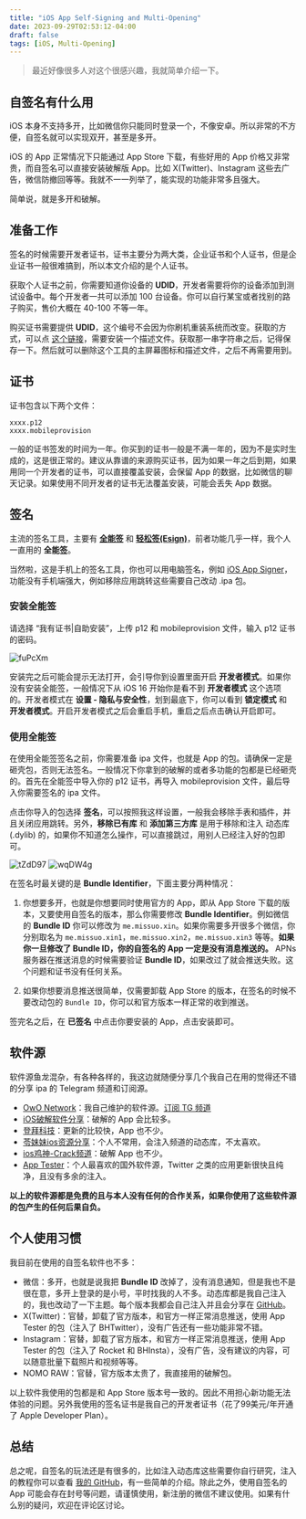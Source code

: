 ```yaml
---
title: "iOS App Self-Signing and Multi-Opening"
date: 2023-09-29T02:53:12-04:00
draft: false
tags: [iOS, Multi-Opening]
---
```

> 最近好像很多人对这个很感兴趣，我就简单介绍一下。

## 自签名有什么用
iOS 本身不支持多开，比如微信你只能同时登录一个，不像安卓。所以非常的不方便，自签名就可以实现双开，甚至是多开。

iOS 的 App 正常情况下只能通过 App Store 下载，有些好用的 App 价格又非常贵，而自签名可以直接安装破解版 App。比如 X(Twitter)、Instagram 这些去广告，微信防撤回等等。我就不一一列举了，能实现的功能非常多且强大。

简单说，就是多开和破解。

## 准备工作
签名的时候需要开发者证书，证书主要分为两大类，企业证书和个人证书，但是企业证书一般很难搞到，所以本文介绍的是个人证书。

获取个人证书之前，你需要知道你设备的 **UDID**，开发者需要将你的设备添加到测试设备中。每个开发者一共可以添加 100 台设备。你可以自行某宝或者找别的路子购买，售价大概在 40-100 不等一年。

购买证书需要提供 **UDID**，这个编号不会因为你刷机重装系统而改变。获取的方式，可以点 [这个链接](https://www.pgyer.com/tools/udid)，需要安装一个描述文件。获取那一串字符串之后，记得保存一下。然后就可以删除这个工具的主屏幕图标和描述文件，之后不再需要用到。

## 证书
证书包含以下两个文件：
```
xxxx.p12
xxxx.mobileprovision
```
一般的证书签发的时间为一年。你买到的证书一般是不满一年的，因为不是实时生成的，这是很正常的。建议从靠谱的来源购买证书，因为如果一年之后到期，如果用同一个开发者的证书，可以直接覆盖安装，会保留 App 的数据，比如微信的聊天记录。如果使用不同开发者的证书无法覆盖安装，可能会丢失 App 数据。

## 签名
主流的签名工具，主要有 **[全能签](https://udid.nuosike.cn/sign/)** 和 **[轻松签(Esign)](https://esign.yyyue.xyz/)**，前者功能几乎一样，我个人一直用的 **全能签**。

当然啦，这是手机上的签名工具，你也可以用电脑签名，例如 [iOS App Signer](https://dantheman827.github.io/ios-app-signer/)，功能没有手机端强大，例如移除应用跳转这些需要自己改动 .ipa 包。

### 安装全能签
请选择 “我有证书|自助安装”，上传 p12 和 mobileprovision 文件，输入 p12 证书的密码。

![fuPcXm](https://r2.qwq.mx/files/fuPcXm.png)

安装完之后可能会提示无法打开，会引导你到设置里面开启 **开发者模式**。如果你没有安装全能签，一般情况下从 iOS 16 开始你是看不到 **开发者模式** 这个选项的。开发者模式在 **设置 - 隐私与安全性**，划到最底下，你可以看到 **锁定模式** 和 **开发者模式**。开启开发者模式之后会重启手机，重启之后点击确认开启即可。

### 使用全能签
在使用全能签签名之前，你需要准备 ipa 文件，也就是 App 的包。请确保一定是砸壳包，否则无法签名。一般情况下你拿到的破解的或者多功能的包都是已经砸壳的。首先在全能签中导入你的 p12 证书，再导入 mobileprovision 文件，最后导入你需要签名的 ipa 文件。

点击你导入的包选择 **签名**，可以按照我这样设置，一般我会移除手表和插件，并且关闭应用跳转。另外，**移除已有库** 和 **添加第三方库** 是用于移除和注入 动态库(.dylib) 的，如果你不知道怎么操作，可以直接跳过，用别人已经注入好的包即可。

![tZdD97](https://r2.qwq.mx/files/tZdD97.jpg)
![wqDW4g](https://r2.qwq.mx/files/wqDW4g.png)

在签名时最关键的是 **Bundle Identifier**，下面主要分两种情况： 

1. 你想要多开，也就是你想要同时使用官方的 App，即从 App Store 下载的版本，又要使用自签名的版本，那么你需要修改 **Bundle Identifier**。例如微信的 **Bundle ID** 你可以修改为 `me.missuo.xin`。如果你需要多开很多个微信，你分别取名为 `me.missuo.xin1`，`me.missuo.xin2`，`me.missuo.xin3` 等等。**如果你一旦修改了 Bundle ID，你的自签名的 App 一定是没有消息推送的。** APNs 服务器在推送消息的时候需要验证 **Bundle ID**，如果改过了就会推送失败。这个问题和证书没有任何关系。 

2. 如果你想要消息推送很简单，仅需要卸载 App Store 的版本，在签名的时候不要改动包的 `Bundle ID`，你可以和官方版本一样正常的收到推送。

签完名之后，在 **已签名** 中点击你要安装的 App，点击安装即可。

## 软件源
软件源鱼龙混杂，有各种各样的，我这边就随便分享几个我自己在用的觉得还不错的分享 ipa 的 Telegram 频道和订阅源。

- [OwO Network](https://repo.owo.network)：我自己维护的软件源。[订阅 TG 频道](https://t.me/missuo_ipa)
- [iOS破解软件分享](https://t.me/gekuGou)：破解的 App 会比较多。
- [登拜科技](https://t.me/dengbai)：更新的比较快，App 也不少。
- [苓妹妹ios资源分享](https://t.me/iosfulishare)：个人不常用，会注入频道的动态库，不太喜欢。
- [ios鸡神-Crack频道](https://t.me/iosapp520)：破解 App 也不少。
- [App Tester](https://repo.apptesters.org)：个人最喜欢的国外软件源，Twitter 之类的应用更新很快且纯净，且没有多余的注入。

**以上的软件源都是免费的且与本人没有任何的合作关系，如果你使用了这些软件源的包产生的任何后果自负。**

## 个人使用习惯
我目前在使用的自签名软件也不多：

- 微信：多开，也就是说我把 **Bundle ID** 改掉了，没有消息通知，但是我也不是很在意，多开上登录的是小号，平时找我的人不多。动态库都是我自己注入的，我也改动了一下主题。每个版本我都会自己注入并且会分享在 [GitHub](https://github.com/missuo/Inject-IPA/releases)。
- X(Twitter)：官替，卸载了官方版本，和官方一样正常消息推送，使用 App Tester 的包（注入了 BHTwitter），没有广告还有一些功能非常不错。
- Instagram：官替，卸载了官方版本，和官方一样正常消息推送，使用 App Tester 的包（注入了 Rocket 和 BHInsta），没有广告，没有建议的内容，可以随意批量下载照片和视频等等。
- NOMO RAW：官替，官方版本太贵了，我直接用的破解包。

以上软件我使用的包都是和 App Store 版本号一致的。因此不用担心新功能无法体验的问题。另外我使用的签名证书是我自己的开发者证书（花了99美元/年开通了 Apple Developer Plan）。

## 总结
总之呢，自签名的玩法还是有很多的，比如注入动态库这些需要你自行研究，注入的教程你可以查看 [我的 GitHub](https://github.com/missuo/Inject-IPA)，有一些简单的介绍。除此之外，使用自签名的 App 可能会存在封号等问题，请谨慎使用，新注册的微信不建议使用。如果有什么别的疑问，欢迎在评论区讨论。